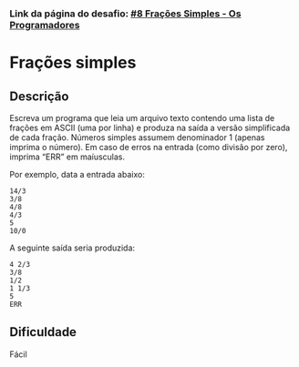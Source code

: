 <h3>Link da página do desafio: <a href="https://osprogramadores.com/desafios/d08/#pontua%C3%A7%C3%A3o" target="_blank">#8 Frações Simples - Os Programadores</a></h3>

<div>
<h1>Frações simples</h1>
<h2>Descrição</h2>
<p>Escreva um programa que leia um arquivo texto contendo uma lista de frações em
ASCII (uma por linha) e produza na saída a versão simplificada de cada fração.
Números simples assumem denominador 1 (apenas imprima o número). Em caso de
erros na entrada (como divisão por zero), imprima “ERR” em maíusculas.</p>
<p>Por exemplo, data a entrada abaixo:</p>
<pre><code>14/3
3/8
4/8
4/3
5
10/0
</code></pre>
<p>A seguinte saída seria produzida:</p>
<pre><code>4 2/3
3/8
1/2
1 1/3
5
ERR
</code></pre>
<h2>Dificuldade</h2>
<p>Fácil</p>
</div>

